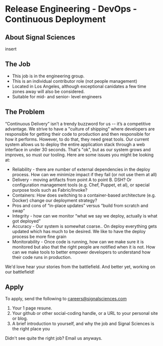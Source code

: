 # Release Engineering - DevOps - Continuous Deployment

## About Signal Sciences

insert

## The Job

* This job is in the engineering group.
* This is an individual contributor role (not people management)
* Located in Los Angeles, although exceptional canidates a few time
  zones away will also be considered.
* Suitable for mid- and senior- level engineers

## The Problem

“Continuous Delivery” isn’t a trendy buzzword for us -- it’s a competitive
advantage.   We strive to have a "culture of shipping" where developers are
responsible for getting their code to production and then responsible for how
it performs.  However, to do that, they need great tools.  Our current system
allows us to deploy the entire application stack through a web interface in
under 30 seconds.  That's "ok", but as our system grows and improves, so must our tooling.
Here are some issues you might be looking at:

* Reliability - there are number of external dependencies in the deploy process.
How can we minimize impact if they fail (or not use them at all)
* Delivery - moving artifacts from point A to point B.   DSH? Or configuration
management tools (e.g. Chef, Puppet, et al), or special purpose tools such as
Fabric/Invoke?
* Containers: How does switching to a container-based architecture (e.g. Docker)
change our deployment strategy?
* Pros and cons of “in-place updates” versus “build from scratch and swap”
* Integrity - how can we monitor “what we say we deploy, actually is what got
deployed”
* Accuracy - Our system is somewhat coarse.. On deploy everything gets updated
which has much to be desired.  We like to have the deploy process be more fine
grain
* Monitorability - Once code is running, how can we make sure it is monitored
but also that the right people are notified when it is not.  How can we make
tools to better empower developers to understand how their code runs in
production.

We'd love hear your stories from the battlefield.  And better yet, working on
our battlefield!

## Apply

To apply, send the following to careers@signalsciences.com

1. Your 1 page resune.
2. Your github or other social-coding handle, or a URL to your personal site
   or blog.
3. A brief introduction to yourself, and why the job and Signal Sciences is the right place you

Didn't see quite the right job?  Email us anyways.

